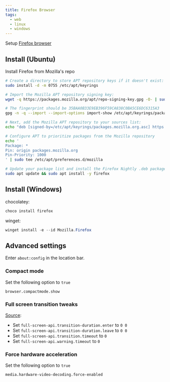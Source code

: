 ```yaml
---
title: Firefox Browser
tags:
  - web
  - linux
  - windows
---
```


Setup [Firefox browser](https://www.mozilla.org/firefox)

## Install (Ubuntu)

Install Firefox from Mozilla's repo

```bash
# Create a directory to store APT repository keys if it doesn't exist:
sudo install -d -m 0755 /etc/apt/keyrings

# Import the Mozilla APT repository signing key:
wget -q https://packages.mozilla.org/apt/repo-signing-key.gpg -O- | sudo tee /etc/apt/keyrings/packages.mozilla.org.asc > /dev/null

# The fingerprint should be 35BAA0B33E9EB396F59CA838C0BA5CE6DC6315A3
gpg -n -q --import --import-options import-show /etc/apt/keyrings/packages.mozilla.org.asc | awk '/pub/{getline; gsub(/^ +| +$/,""); print "\n"$0"\n"}'

# Next, add the Mozilla APT repository to your sources list:
echo "deb [signed-by=/etc/apt/keyrings/packages.mozilla.org.asc] https://packages.mozilla.org/apt mozilla main" | sudo tee -a /etc/apt/sources.list.d/mozilla.list > /dev/null

# Configure APT to prioritize packages from the Mozilla repository
echo '
Package: *
Pin: origin packages.mozilla.org
Pin-Priority: 1000
' | sudo tee /etc/apt/preferences.d/mozilla

# Update your package list and install the Firefox Nightly .deb package:
sudo apt update && sudo apt install -y firefox
```

## Install (Windows)

chocolatey:

```powershell
choco install firefox
```

winget:

```powershell
winget install -e --id Mozilla.Firefox
```

## Advanced settings

Enter `about:config` in the location bar.

### Compact mode

Set the following option to `true`

```
browser.compactmode.show
```

### Full screen transition tweaks

[Source](https://luis.adame.dev/blog/firefox-fullscreen-transition-timeout):

+ Set `full-screen-api.transition-duration.enter` to `0 0`
+ Set `full-screen-api.transition-duration.leave` to `0 0`
+ Set `full-screen-api.transition.timeout` to `0`
+ Set `full-screen-api.warning.timeout` to `0`

### Force hardware acceleration

Set the following option to `true`

```
media.hardware-video-decoding.force-enabled
```
